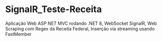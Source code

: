 # SignalR_Teste-Receita
 Aplicação Web ASP NET MVC rodando .NET 8, WebSocket SignalR, Web Scraping com Regex da Receita Federal, Inserção via streaming usando FastMember
